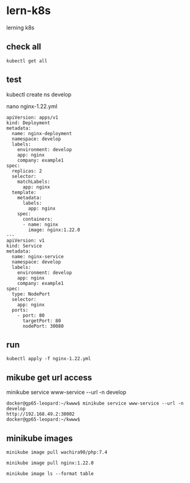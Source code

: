 # lern-k8s
lerning k8s

## check all 

````
kubectl get all
````
## test 

kubectl create ns develop

nano nginx-1.22.yml

````
apiVersion: apps/v1
kind: Deployment
metadata:
  name: nginx-deployment
  namespace: develop
  labels:
    environment: develop
    app: nginx
    company: example1
spec:
  replicas: 2
  selector:
    matchLabels:
      app: nginx
  template:
    metadata:
      labels:
        app: nginx
    spec:
      containers:
      - name: nginx
        image: nginx:1.22.0
---
apiVersion: v1
kind: Service
metadata:
  name: nginx-service
  namespace: develop
  labels:
    environment: develop
    app: nginx
    company: example1
spec:
  type: NodePort
  selector:
    app: nginx
  ports:
    - port: 80
      targetPort: 80
      nodePort: 30080
````

## run 

````
kubectl apply -f nginx-1.22.yml
````

## mikube get url access

minikube service www-service --url -n develop

````
docker@gp65-leopard:~/kwww$ minikube service www-service --url -n develop
http://192.168.49.2:30002
docker@gp65-leopard:~/kwww$
````

## minikube images

````
minikube image pull wachira90/php:7.4

minikube image pull nginx:1.22.0

minikube image ls --format table
````
